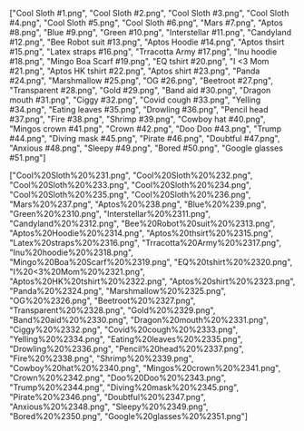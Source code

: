 ["Cool Sloth #1.png", "Cool Sloth #2.png", "Cool Sloth #3.png", "Cool Sloth #4.png", "Cool Sloth #5.png", "Cool Sloth #6.png", "Mars #7.png", "Aptos #8.png", "Blue #9.png", "Green #10.png", "Interstellar #11.png", "Candyland #12.png", "Bee Robot suit #13.png", "Aptos Hoodie #14.png", "Aptos thsirt #15.png", "Latex straps #16.png", "Trracotta Army #17.png", "Inu hoodie #18.png", "Mingo Boa Scarf #19.png", "EQ tshirt #20.png", "I <3 Mom #21.png", "Aptos HK tshirt #22.png", "Aptos shirt #23.png", "Panda #24.png", "Marshmallow #25.png", "OG #26.png", "Beetroot #27.png", "Transparent #28.png", "Gold #29.png", "Band aid #30.png", "Dragon mouth #31.png", "Ciggy #32.png", "Covid cough #33.png", "Yelling #34.png", "Eating leaves #35.png", "Drowling #36.png", "Pencil head #37.png", "Fire #38.png", "Shrimp #39.png", "Cowboy hat #40.png", "Mingos crown #41.png", "Crown #42.png", "Doo Doo #43.png", "Trump #44.png", "Diving mask #45.png", "Pirate #46.png", "Doubtful #47.png", "Anxious #48.png", "Sleepy #49.png", "Bored #50.png", "Google glasses #51.png"]

["Cool%20Sloth%20%231.png", "Cool%20Sloth%20%232.png", "Cool%20Sloth%20%233.png", "Cool%20Sloth%20%234.png", "Cool%20Sloth%20%235.png", "Cool%20Sloth%20%236.png", "Mars%20%237.png", "Aptos%20%238.png", "Blue%20%239.png", "Green%20%2310.png", "Interstellar%20%2311.png", "Candyland%20%2312.png", "Bee%20Robot%20suit%20%2313.png", "Aptos%20Hoodie%20%2314.png", "Aptos%20thsirt%20%2315.png", "Latex%20straps%20%2316.png", "Trracotta%20Army%20%2317.png", "Inu%20hoodie%20%2318.png", "Mingo%20Boa%20Scarf%20%2319.png", "EQ%20tshirt%20%2320.png", "I%20<3%20Mom%20%2321.png", "Aptos%20HK%20tshirt%20%2322.png", "Aptos%20shirt%20%2323.png", "Panda%20%2324.png", "Marshmallow%20%2325.png", "OG%20%2326.png", "Beetroot%20%2327.png", "Transparent%20%2328.png", "Gold%20%2329.png", "Band%20aid%20%2330.png", "Dragon%20mouth%20%2331.png", "Ciggy%20%2332.png", "Covid%20cough%20%2333.png", "Yelling%20%2334.png", "Eating%20leaves%20%2335.png", "Drowling%20%2336.png", "Pencil%20head%20%2337.png", "Fire%20%2338.png", "Shrimp%20%2339.png", "Cowboy%20hat%20%2340.png", "Mingos%20crown%20%2341.png", "Crown%20%2342.png", "Doo%20Doo%20%2343.png", "Trump%20%2344.png", "Diving%20mask%20%2345.png", "Pirate%20%2346.png", "Doubtful%20%2347.png", "Anxious%20%2348.png", "Sleepy%20%2349.png", "Bored%20%2350.png", "Google%20glasses%20%2351.png"]
